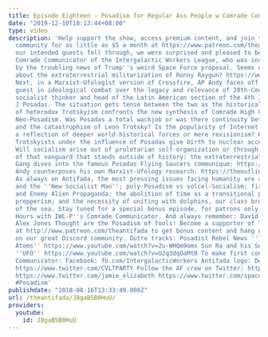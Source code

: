 ```yaml
---
title: Episode Eighteen - Posadism for Regular Ass People w Comrade Communicator IGWL
date: "2019-12-10T18:13:44+08:00"
type: video
description: 'Help support the show, access premium content, and join the Antifada
  community for as little as $5 a month at https://www.patreon.com/theantifada After
  our intended guests fell through, we were surprised and pleased to be joined by
  Comrade Communicator of the Intergalactic Workers League, who was inspired to appear
  by the troubling news of Trump''s weird Space Force proposal. Seems dumb, but how
  about the extraterrestrial militarization of Ronny Raygun? https://www.youtube.com/watch?v=sMfmVzHZvkc
  Next, in a Marxist-Ufologist version of Crossfire, AP Andy faces off against our
  guest in ideological combat over the legacy and relevance of 20th-Century Argentine
  socialist thinker and head of the Latin American section of the 4th International,
  J Posadas. The situation gets tense between the two as the historical tradition
  of heterodox Trotskyism confronts the new synthesis of Comrade High Commander''s
  Neo-Posadism. Was Posadas a total wackjob or was there continuity between his ideas
  and the catastrophism of Leon Trotsky? Is the popularity of Internet Posadist memes
  a reflection of deeper world-historical forces or mere revisionism? How did Cuban
  Trotskyists under the influence of Posadas give birth to nuclear accelerationism?
  Will socialism arise out of proletarian self-organization or through the intervention
  of that vanguard that stands outside of history: the extraterrestrial Space Comrades?
  Gang dives into the famous Posadas Flying Saucers communique: https://www.marxists.org/archive/posadas/1968/06/flyingsaucers.html
  Andy counterposes his own Marxist-Ufology research: https://theoutline.com/post/5384/the-secret-history-of-marxist-alien-hunters?zd=1&zi=jg4c3k6q
  As always on Antifada, the most pressing issues facing humanity are addressed: water-birth
  and the ''New Socialist Man''; poly-Posadism vs volcel-Socialism; first contact
  and Enemy Alien Propaganda; the abolition of time as a transitional program; proletarian
  prepperism; and the necessity of uniting with dolphins, our class brothers and sisters
  of the sea. Stay tuned for a special bonus episode, for patrons only, of Real Posadas
  Hours with IWL-P''s Comrade Communicator. And always remember: David Ickism and
  Alex Jones Thought are the Posadism of fools! Become a supporter of The Antifada
  at http://www.patreon.com/theantifada to get bonus content and hang out with us
  on our great Discord community. Outro tracks: Posadist Rebel News ''The Might of
  Atoms'' https://www.youtube.com/watch?v=Zu-WHQm9oms Sun Ra and his Solar Orchestra
  ''UFO'' https://www.youtube.com/watch?v=U2q3dqOaMt0 To make first contact with Comrade
  Communicator: Facebook: fb.com/IntergalacticWorkers Antifada logo: Debbie Allen
  https://www.twitter.com/CVLTPARTY Follow the AF crew on Twitter: https://www.twitter.com/the_antifada
  https://www.twitter.com/jamie_elizabeth https://www.twitter.com/spaceprole #TheAntifada
  #Posadism'
publishdate: "2018-08-16T13:33:49.000Z"
url: /theantifada/J8gaB5B0HuU/
providers:
  youtube:
    id: J8gaB5B0HuU
---
```

